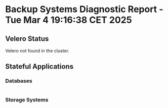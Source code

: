 # Backup Systems Diagnostic Report - Tue Mar  4 19:16:38 CET 2025

## Velero Status
Velero not found in the cluster.

## Stateful Applications
### Databases
```
```
### Storage Systems
```
```
